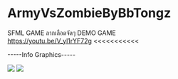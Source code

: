 # ArmyVsZombieByBbTongz
SFML GAME
ลากเลือดจัดๆ
DEMO GAME     
 https://youtu.be/V_yl1rYF72g  <<<<<<<<<<<
 
-----Info Graphics-----

<img src="https://drive.google.com/file/d/161_iV7BJJQaFHzYpJ2vqZ_kvgrWm3UGo">


<img src="https://drive.google.com/file/d/1kiYm_ODQWTwHPP5F0tDKsaYCszP8_qXJ">





